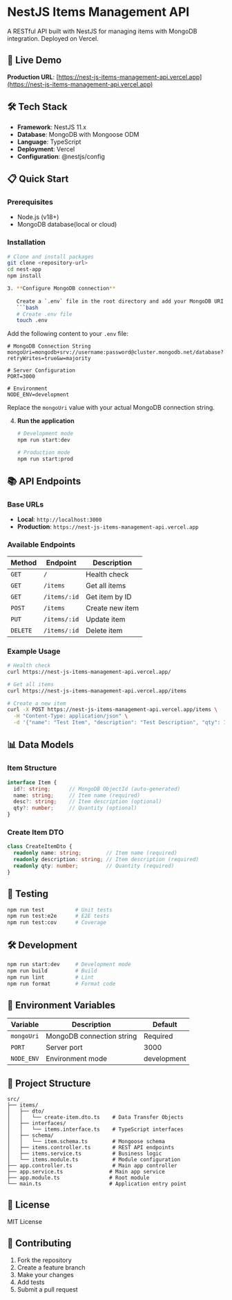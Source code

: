 # NestJS Items Management API

A RESTful API built with NestJS for managing items with MongoDB integration. Deployed on Vercel.

## 🚀 Live Demo

**Production URL**: [https://nest-js-items-management-api.vercel.app](https://nest-js-items-management-api.vercel.app)

## 🛠️ Tech Stack

- **Framework**: NestJS 11.x
- **Database**: MongoDB with Mongoose ODM
- **Language**: TypeScript
- **Deployment**: Vercel
- **Configuration**: @nestjs/config

## 📋 Quick Start

### Prerequisites
- Node.js (v18+)
- MongoDB database(local or cloud)

### Installation
```bash
# Clone and install packages
git clone <repository-url>
cd nest-app
npm install

3. **Configure MongoDB connection**
   
   Create a `.env` file in the root directory and add your MongoDB URI:
   ```bash
   # Create .env file
   touch .env
   ```
   
   Add the following content to your `.env` file:
   ```env
   # MongoDB Connection String
   mongoUri=mongodb+srv://username:password@cluster.mongodb.net/database?retryWrites=true&w=majority
   
   # Server Configuration
   PORT=3000
   
   # Environment
   NODE_ENV=development
   ```
   
   Replace the `mongoUri` value with your actual MongoDB connection string.

4. **Run the application**
   ```bash
   # Development mode
   npm run start:dev
   
   # Production mode
   npm run start:prod
   ```

## 📚 API Endpoints

### Base URLs
- **Local**: `http://localhost:3000`
- **Production**: `https://nest-js-items-management-api.vercel.app`

### Available Endpoints

| Method | Endpoint | Description |
|--------|----------|-------------|
| `GET` | `/` | Health check |
| `GET` | `/items` | Get all items |
| `GET` | `/items/:id` | Get item by ID |
| `POST` | `/items` | Create new item |
| `PUT` | `/items/:id` | Update item |
| `DELETE` | `/items/:id` | Delete item |

### Example Usage

```bash
# Health check
curl https://nest-js-items-management-api.vercel.app/

# Get all items
curl https://nest-js-items-management-api.vercel.app/items

# Create a new item
curl -X POST https://nest-js-items-management-api.vercel.app/items \
  -H "Content-Type: application/json" \
  -d '{"name": "Test Item", "description": "Test Description", "qty": 10}'
```

## 📊 Data Models

### Item Structure
```typescript
interface Item {
  id?: string;      // MongoDB ObjectId (auto-generated)
  name: string;     // Item name (required)
  desc?: string;    // Item description (optional)
  qty?: number;     // Quantity (optional)
}
```

### Create Item DTO
```typescript
class CreateItemDto {
  readonly name: string;        // Item name (required)
  readonly description: string; // Item description (required)
  readonly qty: number;         // Quantity (required)
}
```

## 🧪 Testing

```bash
npm run test          # Unit tests
npm run test:e2e      # E2E tests
npm run test:cov      # Coverage
```

## 🛠️ Development

```bash
npm run start:dev     # Development mode
npm run build         # Build
npm run lint          # Lint
npm run format        # Format code
```

## 🔧 Environment Variables

| Variable | Description | Default |
|----------|-------------|---------|
| `mongoUri` | MongoDB connection string | Required |
| `PORT` | Server port | 3000 |
| `NODE_ENV` | Environment mode | development |

## 📁 Project Structure

```
src/
├── items/
│   ├── dto/
│   │   └── create-item.dto.ts    # Data Transfer Objects
│   ├── interfaces/
│   │   └── items.interface.ts    # TypeScript interfaces
│   ├── schema/
│   │   └── item.schema.ts        # Mongoose schema
│   ├── items.controller.ts       # REST API endpoints
│   ├── items.service.ts          # Business logic
│   └── items.module.ts           # Module configuration
├── app.controller.ts             # Main app controller
├── app.service.ts               # Main app service
├── app.module.ts                # Root module
└── main.ts                      # Application entry point
```

## 📄 License

MIT License

## 🤝 Contributing

1. Fork the repository
2. Create a feature branch
3. Make your changes
4. Add tests
5. Submit a pull request
